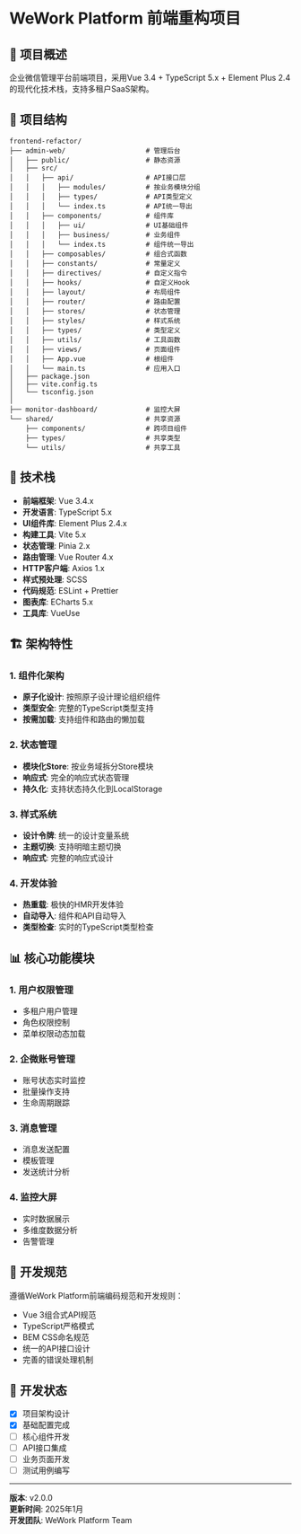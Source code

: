 # WeWork Platform 前端重构项目

## 🎯 项目概述

企业微信管理平台前端项目，采用Vue 3.4 + TypeScript 5.x + Element Plus 2.4的现代化技术栈，支持多租户SaaS架构。

## 📁 项目结构

```
frontend-refactor/
├── admin-web/                    # 管理后台
│   ├── public/                   # 静态资源
│   ├── src/
│   │   ├── api/                  # API接口层
│   │   │   ├── modules/          # 按业务模块分组
│   │   │   ├── types/            # API类型定义
│   │   │   └── index.ts          # API统一导出
│   │   ├── components/           # 组件库
│   │   │   ├── ui/               # UI基础组件
│   │   │   ├── business/         # 业务组件
│   │   │   └── index.ts          # 组件统一导出
│   │   ├── composables/          # 组合式函数
│   │   ├── constants/            # 常量定义
│   │   ├── directives/           # 自定义指令
│   │   ├── hooks/                # 自定义Hook
│   │   ├── layout/               # 布局组件
│   │   ├── router/               # 路由配置
│   │   ├── stores/               # 状态管理
│   │   ├── styles/               # 样式系统
│   │   ├── types/                # 类型定义
│   │   ├── utils/                # 工具函数
│   │   ├── views/                # 页面组件
│   │   ├── App.vue               # 根组件
│   │   └── main.ts               # 应用入口
│   ├── package.json
│   ├── vite.config.ts
│   └── tsconfig.json
│
├── monitor-dashboard/            # 监控大屏
└── shared/                       # 共享资源
    ├── components/               # 跨项目组件
    ├── types/                    # 共享类型
    └── utils/                    # 共享工具
```

## 🚀 技术栈

- **前端框架**: Vue 3.4.x
- **开发语言**: TypeScript 5.x
- **UI组件库**: Element Plus 2.4.x
- **构建工具**: Vite 5.x
- **状态管理**: Pinia 2.x
- **路由管理**: Vue Router 4.x
- **HTTP客户端**: Axios 1.x
- **样式预处理**: SCSS
- **代码规范**: ESLint + Prettier
- **图表库**: ECharts 5.x
- **工具库**: VueUse

## 🏗️ 架构特性

### 1. 组件化架构
- **原子化设计**: 按照原子设计理论组织组件
- **类型安全**: 完整的TypeScript类型支持
- **按需加载**: 支持组件和路由的懒加载

### 2. 状态管理
- **模块化Store**: 按业务域拆分Store模块
- **响应式**: 完全的响应式状态管理
- **持久化**: 支持状态持久化到LocalStorage

### 3. 样式系统
- **设计令牌**: 统一的设计变量系统
- **主题切换**: 支持明暗主题切换
- **响应式**: 完整的响应式设计

### 4. 开发体验
- **热重载**: 极快的HMR开发体验
- **自动导入**: 组件和API自动导入
- **类型检查**: 实时的TypeScript类型检查

## 📊 核心功能模块

### 1. 用户权限管理
- 多租户用户管理
- 角色权限控制
- 菜单权限动态加载

### 2. 企微账号管理
- 账号状态实时监控
- 批量操作支持
- 生命周期跟踪

### 3. 消息管理
- 消息发送配置
- 模板管理
- 发送统计分析

### 4. 监控大屏
- 实时数据展示
- 多维度数据分析
- 告警管理

## 🔧 开发规范

遵循WeWork Platform前端编码规范和开发规则：
- Vue 3组合式API规范
- TypeScript严格模式
- BEM CSS命名规范
- 统一的API接口设计
- 完善的错误处理机制

## 🚦 开发状态

- [x] 项目架构设计
- [x] 基础配置完成
- [ ] 核心组件开发
- [ ] API接口集成
- [ ] 业务页面开发
- [ ] 测试用例编写

---

**版本**: v2.0.0  
**更新时间**: 2025年1月  
**开发团队**: WeWork Platform Team